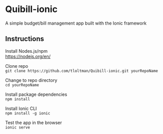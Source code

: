 # Quibill-ionic
A simple budget/bill management app built with the Ionic framework

## Instructions
Install Nodes.js/npm
</br>https://nodejs.org/en/

Clone repo
</br>`git clone https://github.com/tloltman/Quibill-ionic.git yourRepoName`

Change to repo directory
</br>`cd yourRepoName`

Install package dependencies
</br>`npm install`

Install Ionic CLI
</br>`npm install -g ionic`

Test the app in the browser
<br>`ionic serve`



